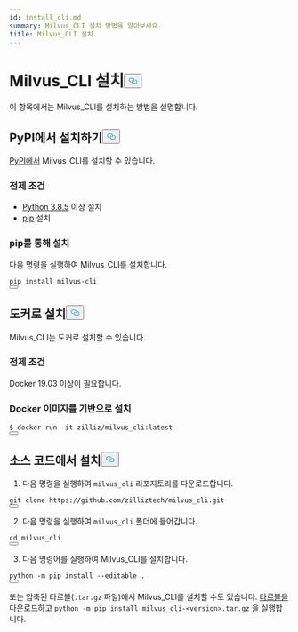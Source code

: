 ```yaml
---
id: install_cli.md
summary: Milvus_CLI 설치 방법을 알아보세요.
title: Milvus_CLI 설치
---
```

<h1 id="Install-MilvusCLI" class="common-anchor-header">Milvus_CLI 설치<button data-href="#Install-MilvusCLI" class="anchor-icon" translate="no">
      <svg translate="no"
        aria-hidden="true"
        focusable="false"
        height="20"
        version="1.1"
        viewBox="0 0 16 16"
        width="16"
      >
        <path
          fill="#0092E4"
          fill-rule="evenodd"
          d="M4 9h1v1H4c-1.5 0-3-1.69-3-3.5S2.55 3 4 3h4c1.45 0 3 1.69 3 3.5 0 1.41-.91 2.72-2 3.25V8.59c.58-.45 1-1.27 1-2.09C10 5.22 8.98 4 8 4H4c-.98 0-2 1.22-2 2.5S3 9 4 9zm9-3h-1v1h1c1 0 2 1.22 2 2.5S13.98 12 13 12H9c-.98 0-2-1.22-2-2.5 0-.83.42-1.64 1-2.09V6.25c-1.09.53-2 1.84-2 3.25C6 11.31 7.55 13 9 13h4c1.45 0 3-1.69 3-3.5S14.5 6 13 6z"
        ></path>
      </svg>
    </button></h1><p>이 항목에서는 Milvus_CLI를 설치하는 방법을 설명합니다.</p>
<h2 id="Install-from-PyPI" class="common-anchor-header">PyPI에서 설치하기<button data-href="#Install-from-PyPI" class="anchor-icon" translate="no">
      <svg translate="no"
        aria-hidden="true"
        focusable="false"
        height="20"
        version="1.1"
        viewBox="0 0 16 16"
        width="16"
      >
        <path
          fill="#0092E4"
          fill-rule="evenodd"
          d="M4 9h1v1H4c-1.5 0-3-1.69-3-3.5S2.55 3 4 3h4c1.45 0 3 1.69 3 3.5 0 1.41-.91 2.72-2 3.25V8.59c.58-.45 1-1.27 1-2.09C10 5.22 8.98 4 8 4H4c-.98 0-2 1.22-2 2.5S3 9 4 9zm9-3h-1v1h1c1 0 2 1.22 2 2.5S13.98 12 13 12H9c-.98 0-2-1.22-2-2.5 0-.83.42-1.64 1-2.09V6.25c-1.09.53-2 1.84-2 3.25C6 11.31 7.55 13 9 13h4c1.45 0 3-1.69 3-3.5S14.5 6 13 6z"
        ></path>
      </svg>
    </button></h2><p><a href="https://pypi.org/project/milvus-cli/">PyPI에서</a> Milvus_CLI를 설치할 수 있습니다.</p>
<h3 id="Prerequisites" class="common-anchor-header">전제 조건</h3><ul>
<li><a href="https://www.python.org/downloads/release/python-385/">Python 3.8.5</a> 이상 설치</li>
<li><a href="https://pip.pypa.io/en/stable/installation/">pip</a> 설치</li>
</ul>
<h3 id="Install-via-pip" class="common-anchor-header">pip를 통해 설치</h3><p>다음 명령을 실행하여 Milvus_CLI를 설치합니다.</p>
<pre><code translate="no" class="language-shell">pip install milvus-cli
<button class="copy-code-btn"></button></code></pre>
<h2 id="Install-with-Docker" class="common-anchor-header">도커로 설치<button data-href="#Install-with-Docker" class="anchor-icon" translate="no">
      <svg translate="no"
        aria-hidden="true"
        focusable="false"
        height="20"
        version="1.1"
        viewBox="0 0 16 16"
        width="16"
      >
        <path
          fill="#0092E4"
          fill-rule="evenodd"
          d="M4 9h1v1H4c-1.5 0-3-1.69-3-3.5S2.55 3 4 3h4c1.45 0 3 1.69 3 3.5 0 1.41-.91 2.72-2 3.25V8.59c.58-.45 1-1.27 1-2.09C10 5.22 8.98 4 8 4H4c-.98 0-2 1.22-2 2.5S3 9 4 9zm9-3h-1v1h1c1 0 2 1.22 2 2.5S13.98 12 13 12H9c-.98 0-2-1.22-2-2.5 0-.83.42-1.64 1-2.09V6.25c-1.09.53-2 1.84-2 3.25C6 11.31 7.55 13 9 13h4c1.45 0 3-1.69 3-3.5S14.5 6 13 6z"
        ></path>
      </svg>
    </button></h2><p>Milvus_CLI는 도커로 설치할 수 있습니다.</p>
<h3 id="Prerequisites" class="common-anchor-header">전제 조건</h3><p>Docker 19.03 이상이 필요합니다.</p>
<h3 id="Install-based-on-Docker-image" class="common-anchor-header">Docker 이미지를 기반으로 설치</h3><pre><code translate="no" class="language-shell"><span class="hljs-meta prompt_">$ </span><span class="language-bash">docker run -it zilliz/milvus_cli:latest</span>
<button class="copy-code-btn"></button></code></pre>
<h2 id="Install-from-source-code" class="common-anchor-header">소스 코드에서 설치<button data-href="#Install-from-source-code" class="anchor-icon" translate="no">
      <svg translate="no"
        aria-hidden="true"
        focusable="false"
        height="20"
        version="1.1"
        viewBox="0 0 16 16"
        width="16"
      >
        <path
          fill="#0092E4"
          fill-rule="evenodd"
          d="M4 9h1v1H4c-1.5 0-3-1.69-3-3.5S2.55 3 4 3h4c1.45 0 3 1.69 3 3.5 0 1.41-.91 2.72-2 3.25V8.59c.58-.45 1-1.27 1-2.09C10 5.22 8.98 4 8 4H4c-.98 0-2 1.22-2 2.5S3 9 4 9zm9-3h-1v1h1c1 0 2 1.22 2 2.5S13.98 12 13 12H9c-.98 0-2-1.22-2-2.5 0-.83.42-1.64 1-2.09V6.25c-1.09.53-2 1.84-2 3.25C6 11.31 7.55 13 9 13h4c1.45 0 3-1.69 3-3.5S14.5 6 13 6z"
        ></path>
      </svg>
    </button></h2><ol>
<li>다음 명령을 실행하여 <code translate="no">milvus_cli</code> 리포지토리를 다운로드합니다.</li>
</ol>
<pre><code translate="no" class="language-shell">git clone https://github.com/zilliztech/milvus_cli.git
<button class="copy-code-btn"></button></code></pre>
<ol start="2">
<li>다음 명령을 실행하여 <code translate="no">milvus_cli</code> 폴더에 들어갑니다.</li>
</ol>
<pre><code translate="no" class="language-shell">cd milvus_cli
<button class="copy-code-btn"></button></code></pre>
<ol start="3">
<li>다음 명령어를 실행하여 Milvus_CLI를 설치합니다.</li>
</ol>
<pre><code translate="no" class="language-shell">python -m pip install --editable .
<button class="copy-code-btn"></button></code></pre>
<p>또는 압축된 타르볼(<code translate="no">.tar.gz</code> 파일)에서 Milvus_CLI를 설치할 수도 있습니다. <a href="https://github.com/zilliztech/milvus_cli/releases">타르볼을</a> 다운로드하고 <code translate="no">python -m pip install milvus_cli-&lt;version&gt;.tar.gz</code> 을 실행합니다.</p>
